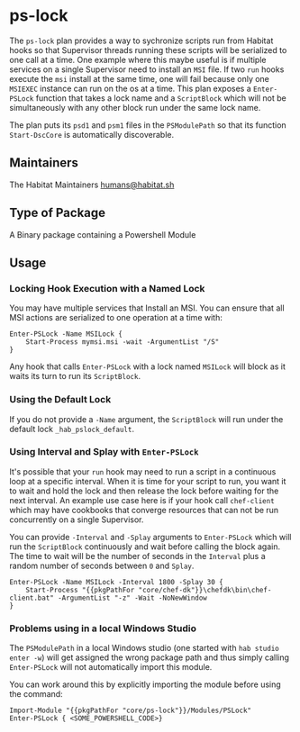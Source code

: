 # ps-lock

The `ps-lock` plan provides a way to sychronize scripts run from Habitat hooks so that Supervisor threads running these scripts will be serialized to one call at a time. One example where this maybe useful is if multiple services on a single Supervisor need to install an `MSI` file. If two `run` hooks execute the `msi` install at the same time, one will fail because only one `MSIEXEC` instance can run on the os at a time. This plan exposes a `Enter-PSLock` function that takes a lock name and a `ScriptBlock` which will not be simultaneously with any other block run under the same lock name.

The plan puts its `psd1` and `psm1` files in the `PSModulePath` so that its function `Start-DscCore` is automatically discoverable.

## Maintainers

The Habitat Maintainers humans@habitat.sh


## Type of Package

A Binary package containing a Powershell Module

## Usage

### Locking Hook Execution with a Named Lock

You may have multiple services that Install an MSI. You can ensure that all MSI actions are serialized to one operation at a time with:

```
Enter-PSLock -Name MSILock {
    Start-Process mymsi.msi -wait -ArgumentList "/S"
}
```

Any hook that calls `Enter-PSLock` with a lock named `MSILock` will block as it waits its turn to run its `ScriptBlock`.

### Using the Default Lock

If you do not provide a `-Name` argument, the `ScriptBlock` will run under the default lock `_hab_pslock_default`.

### Using Interval and Splay with `Enter-PSLock`

It's possible that your `run` hook may need to run a script in a continuous loop at a specific interval. When it is time for your script to run, you want it to wait and hold the lock and then release the lock before waiting for the next interval. An example use case here is if your hook call `chef-client` which may have cookbooks that converge resources that can not be run concurrently on a single Supervisor.

You can provide `-Interval` and `-Splay` arguments to `Enter-PSLock` which will run the `ScriptBlock` continuously and wait before calling the block again. The time to wait will be the number of seconds in the `Interval` plus a random number of seconds between `0` and `Splay`.

```
Enter-PSLock -Name MSILock -Interval 1800 -Splay 30 {
    Start-Process "{{pkgPathFor "core/chef-dk"}}\chefdk\bin\chef-client.bat" -ArgumentList "-z" -Wait -NoNewWindow
}
```

### Problems using in a local Windows Studio

The `PSModulePath` in a local Windows studio (one started with `hab studio enter -w`) will get assigned the wrong package path and thus simply calling `Enter-PSLock` will not automatically import this module.

You can work around this by explicitly importing the module before using the command:

```
Import-Module "{{pkgPathFor "core/ps-lock"}}/Modules/PSLock"
Enter-PSLock { <SOME_POWERSHELL_CODE>}
```
